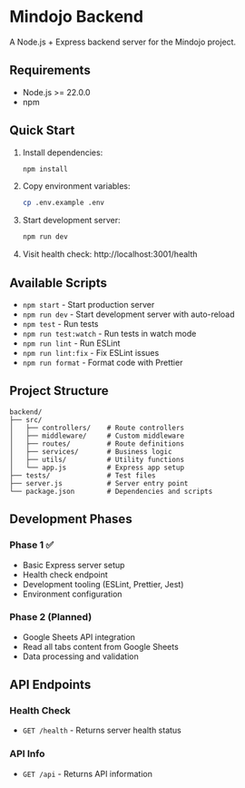 # Mindojo Backend

A Node.js + Express backend server for the Mindojo project.

## Requirements

- Node.js >= 22.0.0
- npm

## Quick Start

1. Install dependencies:
   ```bash
   npm install
   ```

2. Copy environment variables:
   ```bash
   cp .env.example .env
   ```

3. Start development server:
   ```bash
   npm run dev
   ```

4. Visit health check: http://localhost:3001/health

## Available Scripts

- `npm start` - Start production server
- `npm run dev` - Start development server with auto-reload
- `npm test` - Run tests
- `npm run test:watch` - Run tests in watch mode
- `npm run lint` - Run ESLint
- `npm run lint:fix` - Fix ESLint issues
- `npm run format` - Format code with Prettier

## Project Structure

```
backend/
├── src/
│   ├── controllers/    # Route controllers
│   ├── middleware/     # Custom middleware
│   ├── routes/         # Route definitions
│   ├── services/       # Business logic
│   ├── utils/          # Utility functions
│   └── app.js          # Express app setup
├── tests/              # Test files
├── server.js           # Server entry point
└── package.json        # Dependencies and scripts
```

## Development Phases

### Phase 1 ✅
- Basic Express server setup
- Health check endpoint
- Development tooling (ESLint, Prettier, Jest)
- Environment configuration

### Phase 2 (Planned)
- Google Sheets API integration
- Read all tabs content from Google Sheets
- Data processing and validation

## API Endpoints

### Health Check
- `GET /health` - Returns server health status

### API Info
- `GET /api` - Returns API information